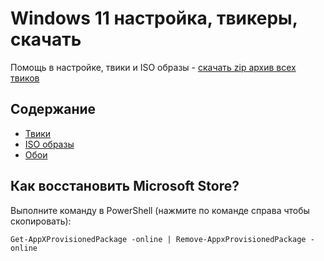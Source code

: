 # Windows 11 настройка, твикеры, скачать
Помощь в настройке, твики и ISO образы - [скачать zip архив всех твиков](https://github.com/windows11help/windows11/archive/refs/heads/main.zip)
## Содержание
- [Твики](https://github.com/windows11help/windows11/tree/main/%D0%A2%D0%B2%D0%B8%D0%BA%D0%B8)
- [ISO образы](https://github.com/windows11help/windows11/blob/main/ISO.md)
- [Обои](https://github.com/windows11help/windows11/tree/main/wallpaper)

## Как восстановить Microsoft Store?
Выполните команду в PowerShell (нажмите по команде справа чтобы скопировать):
```
Get-AppXProvisionedPackage -online | Remove-AppxProvisionedPackage -online
```
